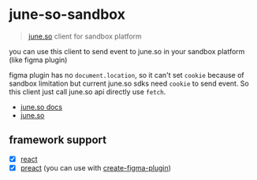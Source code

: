 # june-so-sandbox

> [june.so](https://www.june.so/) client for sandbox platform

you can use this client to send event to june.so in your sandbox platform (like figma plugin)

figma plugin has no `document.location`, so it can't set `cookie` because of sandbox limitation
but current june.so sdks need `cookie` to send event.
So this client just call june.so api directly use `fetch`.

- [june.so docs](https://www.june.so/docs/start-here)
- [june.so](https://www.june.so/)

## framework support

- [x] [react](/packages/react/README.md)
- [x] [preact](/packages/preact/README.md) (you can use with [create-figma-plugin](https://yuanqing.github.io/create-figma-plugin/))
